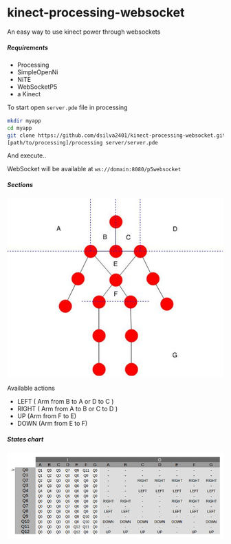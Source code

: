 # kinect-processing-websocket
An easy way to use kinect power through websockets

##### Requirements
- Processing
- SimpleOpenNi
- NiTE
- WebSocketP5
- a Kinect

To start open `server.pde` file in processing
```bash
mkdir myapp
cd myapp
git clone https://github.com/dsilva2401/kinect-processing-websocket.git .
[path/to/processing]/processing server/server.pde
```
And execute..

WebSocket will be available at `ws://domain:8080/p5websocket`

##### Sections
<img src="doc/states.jpg">

Available actions
- LEFT ( Arm from B to A or D to C  )
- RIGHT ( Arm from A to B or C to D  )
- UP (Arm from F to E)
- DOWN (Arm from E to F)

##### States chart
<img src="doc/states-mealy.png">